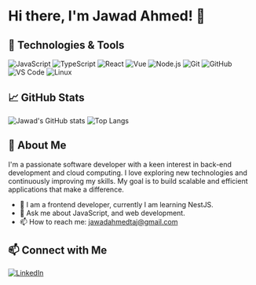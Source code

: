 # Hi there, I'm Jawad Ahmed! 👋

## 🔧 Technologies & Tools

![JavaScript](https://img.shields.io/badge/-JavaScript-000?&logo=javascript)
![TypeScript](https://img.shields.io/badge/-TypeScript-000?&logo=typescript)
![React](https://img.shields.io/badge/-React-000?&logo=react)
![Vue](https://img.shields.io/badge/-Vue.js-000?&logo=vue.js)
![Node.js](https://img.shields.io/badge/-Node.js-000?&logo=node.js)
![Git](https://img.shields.io/badge/-Git-000?&logo=git)
![GitHub](https://img.shields.io/badge/-GitHub-000?&logo=github)
![VS Code](https://img.shields.io/badge/-VS%20Code-000?&logo=visual-studio-code)
![Linux](https://img.shields.io/badge/-Linux-000?&logo=linux)

## 📈 GitHub Stats

![Jawad's GitHub stats](https://github-readme-stats-git-master-jawadahmedtajs-projects.vercel.app/api?username=jawadahmedtaj&show_icons=true&theme=radical)
![Top Langs](https://github-readme-stats-git-master-jawadahmedtajs-projects.vercel.app/api/top-langs/?username=jawadahmedtaj&layout=compact&theme=radical)

## 🚀 About Me

I'm a passionate software developer with a keen interest in back-end development and cloud computing. I love exploring new technologies and continuously improving my skills. My goal is to build scalable and efficient applications that make a difference.

- 🌱 I am a frontend developer, currently I am learning NestJS.
- 💬 Ask me about JavaScript, and web development.
- 📫 How to reach me: [jawadahmedtaj@gmail.com](mailto:jawadahmedtaj@gmail.com)

## 📫 Connect with Me

[![LinkedIn](https://img.shields.io/badge/-LinkedIn-000?&logo=linkedin&logoColor=0077B5)](https://www.linkedin.com/in/jawad-ahmed-1884b45b/)

<!-- [![Twitter](https://img.shields.io/badge/-Twitter-000?&logo=twitter&logoColor=1DA1F2)](https://twitter.com/jawadahmedtaj) -->
